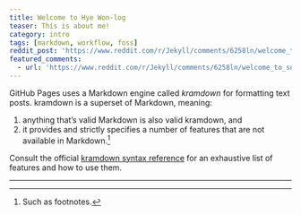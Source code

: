 ```yaml
---
title: Welcome to Hye Won-log
teaser: This is about me!
category: intro
tags: [markdown, workflow, foss]
reddit_post: 'https://www.reddit.com/r/Jekyll/comments/6258ln/welcome_to_solana/'
featured_comments:
  - url: 'https://www.reddit.com/r/Jekyll/comments/6258ln/welcome_to_solana/dfkw5k2/'
---
```


GitHub Pages uses a Markdown engine called <dfn>kramdown</dfn> for formatting text posts. kramdown is a superset of Markdown, meaning:

1. anything that’s valid Markdown is also valid kramdown, and
2. it provides and strictly specifies a number of features that are not available in Markdown.[^1] 

Consult the official [kramdown syntax reference][kds] for an exhaustive list of features and how to use them.

---

[^1]:
    Such as footnotes.

[kd]: http://kramdown.gettalong.org/
[rd]: https://github.com/davidfstr/rdiscount
[rc]: https://github.com/vmg/redcarpet
[kds]: https://kramdown.gettalong.org/syntax.html
